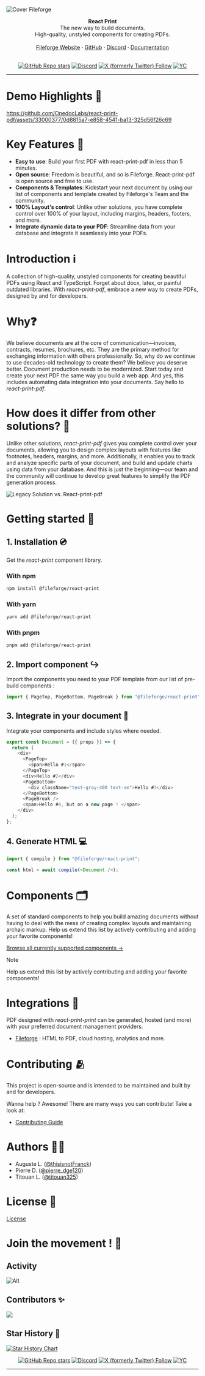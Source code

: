 ![Cover Fileforge](https://github.com/OnedocLabs/react-print-pdf/assets/33000377/6861210a-5f0d-4898-9529-bb13dfa982d1)

<div align="center"><strong>React Print</strong></div>
<div align="center">The new way to build documents.<br />High-quality, unstyled components for creating PDFs.</div>
<br />
<div align="center">
<a href="https://www.fileforge.com/">Fileforge Website</a>
<span> · </span>
<a href="https://github.com/OnedocLabs/">GitHub</a>
<span> · </span>
<a href="https://discord.com/invite/uRJE6e2rgr">Discord</a>
<span> · </span>
<a href="https://docs.fileforge.com/react-print/welcome/getting-started">Documentation</a>
</div>

<br/>

<div class="title-block" style="text-align: center;" align="center">

[![GitHub Repo stars](https://img.shields.io/github/stars/Onedoclabs/react-print)](https://github.com/OnedocLabs/react-print)
[![Discord](https://img.shields.io/discord/1182321379081736192?label=&logo=discord&logoColor=ffffff&color=7389D8&labelColor=6A7EC2)](https://discord.gg/uRJE6e2rgr)
[![X (formerly Twitter) Follow](https://img.shields.io/twitter/follow/FileforgeLabs)](https://twitter.com/FileforgeLabs)
[![YC](https://img.shields.io/badge/Y%20Combinator-W24-orange?style=flat-square)](https://www.ycombinator.com/companies/fileforge)

</div>

---

# Demo Highlights 🎥

https://github.com/OnedocLabs/react-print-pdf/assets/33000377/0d8815a7-e858-4541-ba13-325d56f26c69

# Key Features 🎯

- **Easy to use**: Build your first PDF with react-print-pdf in less than 5 minutes.
- **Open source**: Freedom is beautiful, and so is Fileforge. React-print-pdf is open source and free to use.
- **Components & Templates**: Kickstart your next document by using our list of components and template created by Fileforge's Team and the community.
- **100% Layout's control**: Unlike other solutions, you have complete control over 100% of your layout, including margins, headers, footers, and more.
- **Integrate dynamic data to your PDF**: Streamline data from your database and integrate it seamlessly into your PDFs.

# Introduction ℹ️

A collection of high-quality, unstyled components for creating beautiful PDFs using React and TypeScript. Forget about docx, latex, or painful outdated libraries. With _react-print-pdf_, embrace a new way to create PDFs, designed by and for developers.

# Why❓

We believe documents are at the core of communication—invoices, contracts, resumes, brochures, etc. They are the primary method for exchanging information with others professionally. So, why do we continue to use decades-old technology to create them? We believe you deserve better. Document production needs to be modernized. Start today and create your next PDF the same way you build a web app. And yes, this includes automating data integration into your documents. Say hello to _react-print-pdf_.

# How does it differ from other solutions? 🧐

Unlike other solutions, _react-print-pdf_ gives you complete control over your documents, allowing you to design complex layouts with features like footnotes, headers, margins, and more. Additionally, it enables you to track and analyze specific parts of your document, and build and update charts using data from your database. And this is just the beginning—our team and the community will continue to develop great features to simplify the PDF generation process.

![Legacy Solution vs. React-print-pdf](https://github.com/OnedocLabs/react-print-pdf/assets/33000377/a8834372-047e-46ff-a4ff-26083df88594)

# Getting started 🚀

## 1. Installation 💿

Get the _react-print_ component library.

### With npm

```sh npm
npm install @fileforge/react-print
```

### With yarn

```sh yarn
yarn add @fileforge/react-print
```

### With pnpm

```sh pnpm
pnpm add @fileforge/react-print
```

## 2. Import component ↪️

Import the components you need to your PDF template from our list of pre-build components :

```javascript
import { PageTop, PageBottom, PageBreak } from "@fileforge/react-print";
```

## 3. Integrate in your document 📄

Integrate your components and include styles where needed.

```javascript
export const Document = ({ props }) => {
  return (
    <div>
      <PageTop>
        <span>Hello #1</span>
      </PageTop>
      <div>Hello #2</div>
      <PageBottom>
        <div className="text-gray-400 text-sm">Hello #3</div>
      </PageBottom>
      <PageBreak />
      <span>Hello #4, but on a new page ! </span>
    </div>
  );
};
```

## 4. Generate HTML 💻

```javascript
import { compile } from "@fileforge/react-print";

const html = await compile(<Document />);
```

# Components 🗂️

A set of standard components to help you build amazing documents without having to deal with the mess of creating complex layouts and maintaining archaic markup. Help us extend this list by actively contributing and adding your favorite components!

[Browse all currently supported components →](https://docs.fileforge.com/react-print/components/compile/compile)

> [!NOTE]
> Help us extend this list by actively contributing and adding your favorite components!

# Integrations 🔗

PDF designed with _react-print-print_ can be generated, hosted (and more) with your preferred document management providers.

- [Fileforge](https://app.fileforge.com/login) : HTML to PDF, cloud hosting, analytics and more.

# Contributing 🫂

This project is open-source and is intended to be maintained and built by and for developers. </br>

Wanna help ? Awesome! There are many ways you can contribute! Take a look at:

- [Contributing Guide](https://docs.fileforge.com/react-print/contributing/contributing)

# Authors 🧑‍💻

- Auguste L. ([@thisisnotFranck](https://twitter.com/thisisnotfranck))
- Pierre D. ([@pierre_dge120](https://twitter.com/pedro_dge120))
- Titouan L. ([@titouan325](https://twitter.com/titouan325))

# License 📜

[License](https://github.com/OnedocLabs/react-print/blob/main/LICENSE.md)

# Join the movement ! 🚀

## Activity

![Alt](https://repobeats.axiom.co/api/embed/1cdb5f15e29e4e5a9388c982a039eaa97a52fdf9.svg "Repobeats analytics image")

## Contributors ✨

<a href="https://github.com/onedoclabs/react-print-pdf/graphs/contributors">
  <img src="https://contrib.rocks/image?repo=onedoclabs/react-print-pdf" />
</a>

## Star History 🌟

<a href="https://star-history.com/#Onedoclabs/react-print-pdf&Date">
  <picture>
    <source media="(prefers-color-scheme: dark)" srcset="https://api.star-history.com/svg?repos=Onedoclabs/react-print&type=Date&theme=dark" />
    <source media="(prefers-color-scheme: light)" srcset="https://api.star-history.com/svg?repos=Onedoclabs/react-print&type=Date" />
    <img alt="Star History Chart" src="https://api.star-history.com/svg?repos=Onedoclabs/react-print&type=Date" />
  </picture>
</a>

<div class="title-block" style="text-align: center;" align="center">

[![GitHub Repo stars](https://img.shields.io/github/stars/Onedoclabs/react-print)](https://github.com/OnedocLabs/react-print)
[![Discord](https://img.shields.io/discord/1182321379081736192?label=&logo=discord&logoColor=ffffff&color=7389D8&labelColor=6A7EC2)](https://discord.gg/uRJE6e2rgr)
[![X (formerly Twitter) Follow](https://img.shields.io/twitter/follow/FileforgeLabs)](https://twitter.com/FileforgeLabs)
[![YC](https://img.shields.io/badge/Y%20Combinator-W24-orange?style=flat-square)](https://www.ycombinator.com/companies/fileforge)

</div>

---
